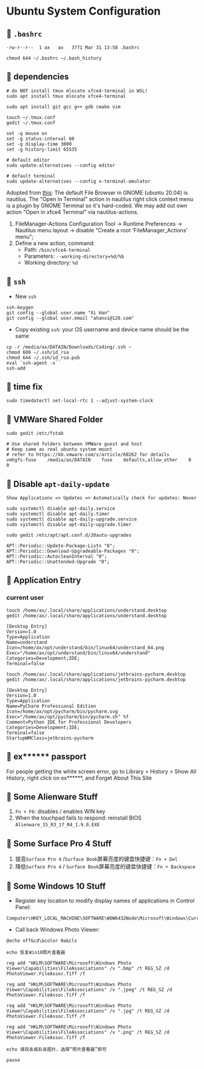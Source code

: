 # Ubuntu System Configuration






## 🌱 `.bashrc` 

```
-rw-r--r--  1 ax   ax   3771 Mar 31 13:58 .bashrc
```

```
chmod 644 ~/.bashrc ~/.bash_history
```






## 🌱 dependencies

```
# do NOT install tmux mlocate xfce4-terminal in WSL! 
sudo apt install tmux mlocate xfce4-terminal

sudo apt install git gcc g++ gdb cmake vim

touch ~/.tmux.conf
gedit ~/.tmux.conf

set -g mouse on
set -g status-interval 60
set -g display-time 3000
set -g history-limit 65535

# default editor
sudo update-alternatives --config editor

# default terminal 
sudo update-alternatives --config x-terminal-emulator
```

Adopted from [this](https://askubuntu.com/questions/76712/setting-nautilus-open-terminal-to-launch-terminator-rather-than-gnome-terminal):
The default File Browser in GNOME (ubuntu 20.04) is nautilus. 
The "Open in Terminal" action in nautilus right click context menu is a plugin by GNOME Terminal so it's hard-coded. 
We may add out own action "Open in xfce4 Terminal" via nautilus-actions. 

1. FileManager-Actions Configuration Tool -> Runtime Preferences -> Nautilus menu layout -> disable "Create a root 'FileManager_Actions' menu"; 
2. Define a new action, command: 
    - Path: `/bin/xfce4-terminal`
    - Parameters: `--working-directory=%d/%b`
    - Working directory: `%d`






## 🌱 `ssh`

- New `ssh`
```
ssh-keygen
git config --global user.name "Xi Han"
git config --global user.email "ahanxi@126.com"
```
- Copy existing `ssh`: your OS username and device name should be the same
```
cp -r /media/ax/DATAIN/Downloads/Coding/.ssh ~
chmod 600 ~/.ssh/id_rsa
chmod 644 ~/.ssh/id_rsa.pub
eval `ssh-agent -s`
ssh-add
```






## 🌱 time fix

```
sudo timedatectl set-local-rtc 1 --adjust-system-clock
```






## 🌱 VMWare Shared Folder

```
sudo gedit /etc/fstab

# Use shared folders between VMWare guest and host
# Keep same as real ubuntu system mount 
# refer to https://kb.vmware.com/s/article/60262 for details
vmhgfs-fuse    /media/ax/DATAIN    fuse    defaults,allow_other    0    0
```






## 🌱 Disable `apt-daily-update`

```
Show Applications => Updates => Automatically check for updates: Never

sudo systemctl disable apt-daily.service
sudo systemctl disable apt-daily.timer
sudo systemctl disable apt-daily-upgrade.service
sudo systemctl disable apt-daily-upgrade.timer

sudo gedit /etc/apt/apt.conf.d/20auto-upgrades

APT::Periodic::Update-Package-Lists "0";
APT::Periodic::Download-Upgradeable-Packages "0";
APT::Periodic::AutocleanInterval "0";
APT::Periodic::Unattended-Upgrade "0";
```






## 🌱 Application Entry

### current user

```    
touch /home/ax/.local/share/applications/understand.desktop
gedit /home/ax/.local/share/applications/understand.desktop

[Desktop Entry]
Version=1.0
Type=Application
Name=understand
Icon=/home/ax/opt/understand/bin/linux64/understand_64.png
Exec="/home/ax/opt/understand/bin/linux64/understand"
Categories=Development;IDE;
Terminal=false

touch /home/ax/.local/share/applications/jetbrains-pycharm.desktop
gedit /home/ax/.local/share/applications/jetbrains-pycharm.desktop

[Desktop Entry]
Version=1.0
Type=Application
Name=PyCharm Professional Edition
Icon=/home/ax/opt/pycharm/bin/pycharm.svg
Exec="/home/ax/opt/pycharm/bin/pycharm.sh" %f
Comment=Python IDE for Professional Developers
Categories=Development;IDE;
Terminal=false
StartupWMClass=jetbrains-pycharm
```






## 🌱 ex****** passport

For people getting the white screen error, go to Library > History > Show All History, right click on ex******, and Forget About This Site






## 🌱 Some Alienware Stuff

1. `Fn + F6`: disables / enables WIN key
2. When the touchpad fails to respond: reinstall BIOS `Alienware_15_R3_17_R4_1.9.0.EXE`






## 🌱 Some Surface Pro 4 Stuff

1. 提高`Surface Pro 4`  /`Surface Book`屏幕亮度的键盘快捷键：`Fn + Del`
2. 降低`Surface Pro 4` / `Surface Book`屏幕亮度的键盘快捷键：`Fn + Backspace`






## 🌱 Some Windows 10 Stuff

- Register key location to modify display names of applications in Control Panel: 
```
Computer\HKEY_LOCAL_MACHINE\SOFTWARE\WOW6432Node\Microsoft\Windows\CurrentVersion\Uninstall
```
- Call back Windows Photo Viewer: 
```
@echo off&cd\&color 0a&cls

echo 恢复Win10照片查看器

reg add "HKLM\SOFTWARE\Microsoft\Windows Photo Viewer\Capabilities\FileAssociations" /v ".bmp" /t REG_SZ /d PhotoViewer.FileAssoc.Tiff /f

reg add "HKLM\SOFTWARE\Microsoft\Windows Photo Viewer\Capabilities\FileAssociations" /v ".jpeg" /t REG_SZ /d PhotoViewer.FileAssoc.Tiff /f

reg add "HKLM\SOFTWARE\Microsoft\Windows Photo Viewer\Capabilities\FileAssociations" /v ".jpg" /t REG_SZ /d PhotoViewer.FileAssoc.Tiff /f

reg add "HKLM\SOFTWARE\Microsoft\Windows Photo Viewer\Capabilities\FileAssociations" /v ".png" /t REG_SZ /d PhotoViewer.FileAssoc.Tiff /f

echo 请双击或右击图片，选择“照片查看器”即可

pause
```